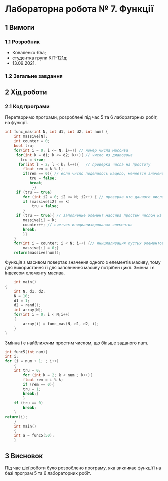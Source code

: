 # Лабораторна робота № 7. Функції

## 1 Вимоги

### 1.1 Розробник

* Коваленко Єва;
* студентка групи КІТ-121д;
* 13.09.2021.

### 1.2 Загальне завдання
 
## 2 Хід роботи

### 2.1 Код програми
Перетворимо програми, розроблені під час 5 та 6 лабораторних робіт, на функції. 
```c
int func_mas(int N, int d1, int d2, int num) {
	int massive[N];
	int counter = 0;	
	bool tru;
	for(int i = 0; i <= N; i++){ // номер числа массива	 
	 for(int k = d1; k <= d2; k++){ // число из диапозона
	   tru = true;
	  for(int l = 2; l < k; l++){   // проверка числа на простоту 
		float rem = k % l; 
		if(rem == 0){ // если число поделилось нацело, меняется значение для проверки и выходит из цикла
		   tru = false;
		   break;
			}}
	 if (tru == true)
	 	for (int i2 = 0; i2 <= N; i2++) { // проверка что данного числа еще не было в массиве 
	 	if (massive[i2] == k) 
	 		tru = false;
	 	}
	 if (tru == true){ // заполнение элемент массива простым числом из диапозона
	 	massive[i] = k;
		counter++; // счетчик инициализированых элементов
		break;
		}}
	}
	for(int i = counter; i < N; i++) {// инициализация пустых элементов массива нулями по счетчику заполненных элем.
		massive[i] = 0;}
	return(massive[num]);
```
Функція з масивом повертає значення одного з елементів масиву, тому для використання її для заповнення масиву потрібен цикл. Змінна i є індексом елементу масива.
```c
	int main() 
{	
	int N, d1, d2;
	N = 10;
	d1 = 1;
	d2 = rand();
	int array[N];
	for(int i = 0; i < N;i++)
	{
		array[i] = func_mas(N, d1, d2, i);
	}
}
```
Змінна i є найближчим простим числом, що більше заданого num.
```c
int func5(int num){
int i;
for (i = num + 1; ; i++)
	{ 
	int tru = 0;
		for (int k = 2; k < num ; k++){		
		float rem = i % k;
		if (rem == 0){
		tru = 1;
		break;}
		}
	if (tru == 0)
		break;
	}
return(i);
	}
	int main() 
	{
	int a = func5(50);
	}
```

## 3 Висновок
Під час цієї роботи було розроблено програму, яка викликає функціїї на базі програм 5 та 6 лабораторних робіт.

